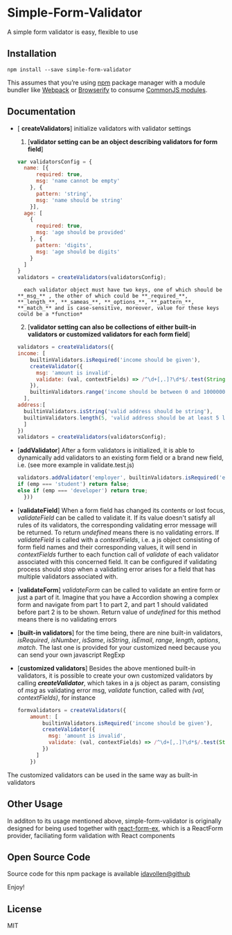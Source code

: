 Simple-Form-Validator
=========================

A simple form validator is easy, flexible to use


## Installation



```
npm install --save simple-form-validator

```

This assumes that you’re using [npm](http://npmjs.com/) package manager with a module bundler like [Webpack](http://webpack.github.io) or [Browserify](http://browserify.org/) to consume [CommonJS modules](http://webpack.github.io/docs/commonjs.html).



## Documentation

- [ **createValidators**] initialize validators with validator settings
	1. [**validator setting can be an object describing validators for form field**] 
    ```javascript
	var validatorsConfig = {
      name: [{
          required: true,
          msg: 'name cannot be empty'
        }, {
          pattern: 'string',
          msg: 'name should be string'
        }],
      age: [
        {
          required: true,
          msg: 'age should be provided'
        }, {
          pattern: 'digits',
          msg: 'age should be digits'
        }
      ]
    }
    validators = createValidators(validatorsConfig);

    ```
        each validator object must have two keys, one of which should be **_msg_** , the other of which could be **_required_**, **_length_**, **_sameas_**, **_options_**, **_pattern_**, **_match_** and is case-sensitive, moreover, value for these keys could be a *function*
	2. [**validator setting can also be collections of either built-in validators or customized validators for each form field**]
	```javascript
	validators = createValidators({
    income: [
        builtinValidators.isRequired('income should be given'), 
        createValidator({
          msg: 'amount is invalid',
          validate: (val, contextFields) => /^\d+[,.]?\d*$/.test(String(val))
        }), 
        builtinValidators.range('income should be between 0 and 100000000', 0, 100000000)
      ],
    address:[
      builtinValidators.isString('valid address should be string'), 
      builtinValidators.length(5, 'valid address should be at least 5 letters')
      ]
    })
    validators = createValidators(validatorsConfig);
    ```
		
- [**addValidator**] After a form validators is initialized, it is able to dynamically add validators to an existing form field or a brand new field, i.e. (see more example in validate.test.js) 
            
    ```javascript
	validators.addValidator('employer', builtinValidators.isRequired('employer should be provided', function() {
    if (emp === 'student') return false;
    else if (emp === 'developer') return true;
      }))
    ```
- [**validateField**] When a form field has changed its contents or lost focus, *validateField* can be called to validate it. If its value doesn't satisfy all rules of its validators, the corresponding validating error message will be returned. To return *undefined* means there is no validating errors. If *validateField* is called with a *contextFields*, i.e. a js object consisting of form field names and their corresponding values, it will send in *contextFields* further to each function call of *validate* of each validator associated with this concerned field. It can be configured if validating process should stop when a validating error arises for a field that has multiple validators associated with.

- [**validateForm**] *validateForm* can be called to validate an entire form or just a part of it. Imagine that you have a Accordion showing a complex form and navigate from part 1 to part 2, and part 1 should validated before part 2 is to be shown. Return value of *undefined* for this method means there is no validating errors

- [**built-in validators**] for the time being, there are nine built-in validators, *isRequired*, *isNumber*, *isSame*, *isString*, *isEmail*, *range*, *length*, *options*, *match*. The last one is provided for your customized need because you can send your own javascript RegExp

- [**customized validators**] Besides the above mentioned built-in validators, it is possible to create your own customized validators by calling **_createValidator_**, which takes in a js object as param, consisting of *msg* as validating error msg, *validate* function, called with *(val, contextFields)*, for instance
	```javascript
	formvalidators = createValidators({
        amount: [
            builtinValidators.isRequired('income should be given'), 
            createValidator({
              msg: 'amount is invalid',
              validate: (val, contextFields) => /^\d+[,.]?\d*$/.test(String(val))
            })
          ]
        })
    ```
The customized validators can be used in the same way as built-in validators

## Other Usage

In additon to its usage mentioned above, simple-form-validator is originally designed for being used together with [react-form-ex](https://www.npmjs.com/package/react-form-ex), which is a ReactForm provider, faciliating form validation with React components

## Open Source Code

Source code for this npm package is available [idavollen@github](https://github.com/idavollen/simple-form-validator)


Enjoy!

## License

MIT
